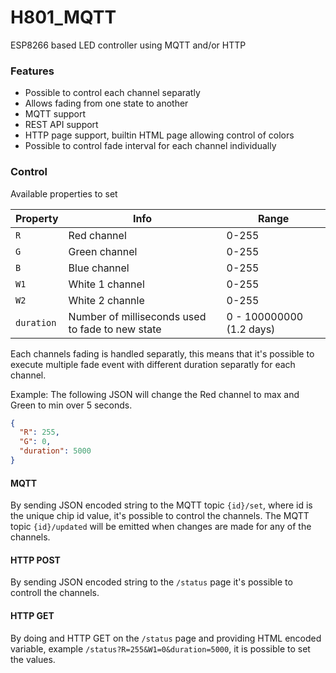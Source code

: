 # H801_MQTT
ESP8266 based LED controller using MQTT and/or HTTP

### Features
* Possible to control each channel separatly
* Allows fading from one state to another
* MQTT support
* REST API support
* HTTP page support, builtin HTML page allowing control of colors
* Possible to control fade interval for each channel individually 

### Control
Available properties to set

| Property | Info | Range |
|---|---|---|
| `R` | Red channel | 0-255 |
| `G` | Green channel | 0-255 |
| `B` | Blue channel | 0-255 |
| `W1` | White 1 channel | 0-255 |
| `W2` | White 2 channle | 0-255 |
| `duration` | Number of milliseconds used to fade to new state | 0 - 100000000 (1.2 days) |

Each channels fading is handled separatly, this means that it's possible to execute multiple fade event with different duration separatly for each channel.


Example: The following JSON will change the Red channel to max and Green to min over 5 seconds.
```json
{
  "R": 255,
  "G": 0,
  "duration": 5000
}
```

#### MQTT
By sending JSON encoded string to the MQTT topic `{id}/set`, where id is the unique chip id value, it's possible to control the channels.
The MQTT topic `{id}/updated` will be emitted when changes are made for any of the channels.

#### HTTP POST
By sending JSON encoded string to the `/status` page it's possible to controll the channels.

#### HTTP GET
By doing and HTTP GET on the `/status` page and providing HTML encoded variable, example `/status?R=255&W1=0&duration=5000`, it is possible to set the values.


